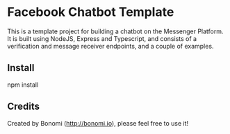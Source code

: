 # Facebook Chatbot Template

This is a template project for building a chatbot on the Messenger Platform. It is built using NodeJS, Express and Typescript, and consists of a verification and message receiver endpoints, and a couple of examples.

## Install

npm install

## Credits

Created by Bonomi (http://bonomi.io), please feel free to use it!

